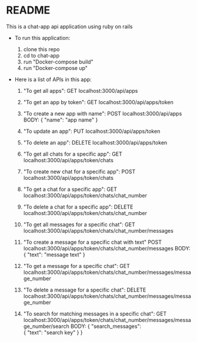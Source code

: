 # README

This is a chat-app api application using ruby on rails

*   To run this application:
    1. clone this repo
    2. cd to chat-app
    3. run "Docker-compose build"
    4. run "Docker-compose up"

*   Here is a list of APIs in this app:
    1. "To get all apps":
    GET 	    localhost:3000/api/apps             
    2. "To get an app by token":
    GET	    localhost:3000/api/apps/token       
    3. "To create a new app with name":
    POST     localhost:3000/api/apps             
        BODY:
        {
            "name": "app name"
        }
    4. "To update an app":
    PUT	    localhost:3000/api/apps/token       
    5. "To delete an app":
    DELETE 	localhost:3000/api/apps/token       

    6. "To get all chats for a specific app":
    GET	    localhost:3000/api/apps/token/chats             
    7. "To create new chat for a specific app":
    POST     localhost:3000/api/apps/token/chats             
    8. "To get a chat for a specific app":
    GET	    localhost:3000/api/apps/token/chats/chat_number 
    9.  "To delete a chat for a specific app":
    DELETE	localhost:3000/api/apps/token/chats/chat_number

    10. "To get all messages for a specific chat":
    GET	localhost:3000/api/apps/token/chats/chat_number/messages 
    11. "To create a message for a specific chat with text"
    POST 	localhost:3000/api/apps/token/chats/chat_number/messages 
        BODY: 
        {
            "text": "message text"
        }

    12. "To get a message for a specific chat":
    GET	localhost:3000/api/apps/token/chats/chat_number/messages/message_number 
    13. "To delete a message for a specific chat":
    DELETE	localhost:3000/api/apps/token/chats/chat_number/messages/message_number 
    14.  "To search for matching messages in a specific chat":
    GET	localhost:3000/api/apps/token/chats/chat_number/messages/message_number/search
        BODY:
        {
            "search_messages":  
            {
                        "text": "search key"
            }
        }

